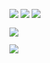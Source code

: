 ![](https://img.shields.io/badge/Java-black?style=for-the-badge&logo=java&logoColor=orange)
![](https://img.shields.io/badge/Spring-black?style=for-the-badge&logo=spring&logoColor=green)
![](https://img.shields.io/badge/-LaTeX-black?style=for-the-badge&logo=latex&logoColor=008080)


![](https://github-readme-stats.vercel.app/api?username=Ivan091&title_color=8a6ad9&bg_color=080b0f&text_color=e9f5f2&hide_border=true)

![](https://github-readme-stats.vercel.app/api/top-langs/?username=Ivan091&title_color=8a6ad9&bg_color=080b0f&text_color=e9f5f2&hide_border=true)

